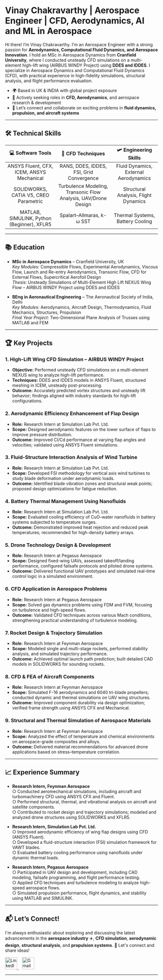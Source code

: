 # Vinay Chakravarthy | Aerospace Engineer | CFD, Aerodynamics, AI and ML in Aerospace


Hi there! I’m Vinay Chakravarthy. I’m an Aerospace Engineer with a strong passion for **Aerodynamics, Computational Fluid Dynamics, and Aerospace Innovation**. I hold an MSc in Aerospace Dynamics from **Cranfield University**, where I conducted unsteady CFD simulations on a multi-element high-lift wing (AIRBUS WINDY Project) using **DDES and IDDES**. I specialize in Aerospace Dynamics and Computational Fluid Dynamics (CFD), with practical experience in high-fidelity simulations, structural analysis, and flight performance evaluation. 

- 🌍 Based in UK & INDIA with global project exposure  
- 🚀 Actively seeking roles in **CFD, Aerodynamics**, and aerospace research & development  
- 💬 Let’s connect and collaborate on exciting problems in **fluid dynamics, propulsion, and aircraft systems** 

___

## 🛠️ Technical Skills

| 💻 **Software Tools** | 🌊 **CFD Techniques** | 🛩️ **Engineering Skills** |
|:---------------------:|:--------------------:|:-------------------------:|
| ANSYS Fluent, CFX, ICEM, ANSYS Mechanical | RANS, DDES, IDDES, FSI, Grid Convergence | Fluid Dynamics, External Aerodynamics |
| SOLIDWORKS, CATIA V5, CREO Parametric | Turbulence Modeling, Transonic Flow Analysis, UAV/Drone Design | Structural Analysis, Flight Dynamics |
| MATLAB, SIMULINK, Python (Beginner), XFLR5 | Spalart–Allmaras, k-ω SST | Thermal Systems, Battery Cooling |

___

## 📚 Education

- **MSc in Aerospace Dynamics** – Cranfield University, UK  
  *Key Modules:* Compressible Flows, Experimental Aerodynamics, Viscous Flow, Launch and Re-entry Aerodynamics, Transonic Flow, CFD for External Flows, Supercritical Aerofoil Design  
  *Thesis:* Unsteady Simulations of Multi-Element High Lift NEXUS Wing Flow – AIRBUS WINDY Project using DDES and IDDES

- **BEng in Aeronautical Engineering** – The Aeronautical Society of India, Delhi  
  *Key Modules:* Aerodynamics, Aircraft Design, Thermodynamics, Fluid Mechanics, Structures, Propulsion  
  *Final Year Project:* Two-Dimensional Plane Analysis of Trusses using MATLAB and FEM

___

## 🏆 Key Projects

### 1. High-Lift Wing CFD Simulation – AIRBUS WINDY Project
- **Objective:** Performed unsteady CFD simulations on a multi-element NEXUS wing to analyze high-lift performance.  
- **Techniques:** DDES and IDDES models in ANSYS Fluent, structured meshing in ICEM, unsteady post-processing.  
- **Outcome:** Accurately predicted vortex structures and unsteady lift behavior; findings aligned with industry standards for high-lift configurations.

### 2. Aerodynamic Efficiency Enhancement of Flap Design
- **Role:** Research Intern at Simulation Lab Pvt. Ltd.  
- **Scope:** Designed aerodynamic features on the lower surface of flaps to improve pressure distribution.  
- **Outcome:** Improved Cl/Cd performance at varying flap angles and velocities; validated using ANSYS Fluent simulations.

### 3. Fluid-Structure Interaction Analysis of Wind Turbine
- **Role:** Research Intern at Simulation Lab Pvt. Ltd.  
- **Scope:** Developed FSI methodology for vertical axis wind turbines to study blade deformation under aerodynamic loads.  
- **Outcome:** Identified blade vibration zones and structural weak points; proposed design optimizations for fatigue reduction.

### 4. Battery Thermal Management Using Nanofluids
- **Role:** Research Intern at Simulation Lab Pvt. Ltd.  
- **Scope:** Evaluated cooling efficiency of CuO–water nanofluids in battery systems subjected to temperature surges.  
- **Outcome:** Demonstrated improved heat rejection and reduced peak temperatures; recommended for high-density battery arrays.

### 5. Drone Technology Design & Development
- **Role:** Research Intern at Pegasus Aerospace  
- **Scope:** Designed fixed-wing UAVs, assessed takeoff/landing performance, configured failsafe protocols and piloted drone systems.  
- **Outcome:** Delivered functional UAV prototypes and simulated real-time control logic in a simulated environment.

### 6. CFD Application in Aerospace Problems
- **Role:** Research Intern at Pegasus Aerospace  
- **Scope:** Solved gas dynamics problems using FDM and FVM, focusing on turbulence and high-speed flows.  
- **Outcome:** Validated CFD techniques across various Mach conditions, strengthening practical understanding of turbulence modeling.

### 7. Rocket Design & Trajectory Simulation
- **Role:** Research Intern at Feynman Aerospace  
- **Scope:** Modeled single and multi-stage rockets, performed stability analysis, and simulated trajectory performance.  
- **Outcome:** Achieved optimal launch path prediction; built detailed CAD models in SOLIDWORKS for sounding rockets.

### 8. CFD & FEA of Aircraft Components
- **Role:** Research Intern at Feynman Aerospace  
- **Scope:** Simulated F-16 aerodynamics and 6040 tri-blade propellers; conducted dynamic and thermal simulations on UAV wing structures.  
- **Outcome:** Improved component durability via design optimization; verified frame strength using ANSYS CFX and Mechanical.

### 9. Structural and Thermal Simulation of Aerospace Materials
- **Role:** Research Intern at Feynman Aerospace  
- **Scope:** Analyzed the effect of temperature and chemical environments on aerospace-grade composites and alloys.  
- **Outcome:** Delivered material recommendations for advanced drone applications based on stress–temperature correlation.

___

## 📈 Experience Summary

- **Research Intern, Feynman Aerospace**  
  ○ Conducted aeromechanical simulations, including aircraft and turbomachinery CFD using ANSYS CFX and Fluent.  
  ○ Performed structural, thermal, and vibrational analysis on aircraft and satellite components.  
  ○ Contributed to rocket design and trajectory simulations; modeled and analyzed drone structures using SOLIDWORKS and XFLR5.

- **Research Intern, Simulation Lab Pvt. Ltd.**  
  ○ Improved aerodynamic efficiency of wing flap designs using CFD (ANSYS Fluent).  
  ○ Developed a fluid-structure interaction (FSI) simulation framework for VAWT blades.  
  ○ Evaluated battery cooling performance using nanofluids under dynamic thermal loads.

- **Research Intern, Pegasus Aerospace**  
  ○ Participated in UAV design and development, including CAD modeling, failsafe programming, and flight performance testing.  
  ○ Applied CFD techniques and turbulence modeling to analyze high-speed aerospace flows.  
  ○ Simulated propulsion performance, flight dynamics, and stability using MATLAB and SIMULINK.

___

## 📬 Let’s Connect!


I'm always enthusiastic about exploring and discussing the latest advancements in the **aerospace industry** ✈️,  **CFD simulation**, **aerodynamic design**, **structural analysis**, and **propulsion systems**. 
💬 Let's connect and share ideas!

<a href="https://www.linkedin.com/in/vinay-chakravarthy" target="_blank">
  <img src="https://img.icons8.com/color/48/linkedin.png" alt="LinkedIn" width="40"/>
</a>
&nbsp;&nbsp;
<a href="mailto:vinay.chakravarthy.aero@gmail.com">
  <img src="https://img.icons8.com/color/48/gmail-new.png" alt="Gmail" width="40"/>
</a>

___









